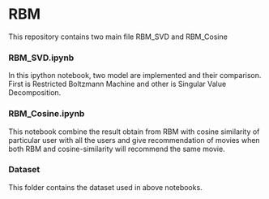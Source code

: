 # RBM

This repository contains two main file RBM_SVD and RBM_Cosine

### RBM_SVD.ipynb
In this ipython notebook, two model are implemented and their comparison.
First is Restricted Boltzmann Machine and other is Singular Value Decomposition.

### RBM_Cosine.ipynb
This notebook combine the result obtain from RBM with cosine similarity of particular user with all the users and give recommendation of movies when both RBM
and cosine-similarity will recommend the same movie.

### Dataset
This folder contains the dataset used in above notebooks.

